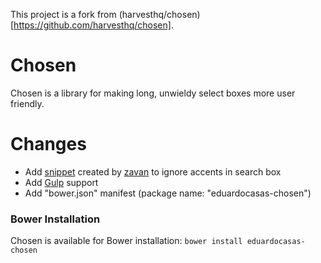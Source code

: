 This project is a fork from (harvesthq/chosen)[https://github.com/harvesthq/chosen].

# Chosen

Chosen is a library for making long, unwieldy select boxes more user friendly.

# Changes

* Add [snippet](https://github.com/harvesthq/chosen/issues/536#issuecomment-14119755) created by [zavan](zavan) to ignore accents in search box 
* Add [Gulp](http://gulpjs.com/) support
* Add "bower.json" manifest (package name: "eduardocasas-chosen")

### Bower Installation

Chosen is available for Bower installation:
`bower install eduardocasas-chosen`
